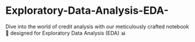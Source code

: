 # Exploratory-Data-Analysis-EDA-
Dive into the world of credit analysis with our meticulously crafted notebook 📓 designed for Exploratory Data Analysis (EDA) 📊
